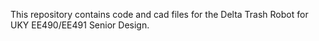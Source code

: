 This repository contains code and cad files for the Delta Trash Robot for UKY EE490/EE491 Senior Design.
